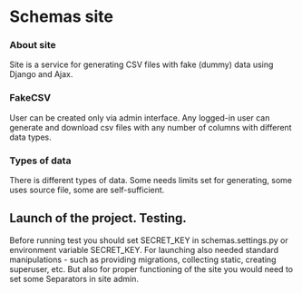 # Schemas site

### About site
Site is a service for generating CSV files with fake (dummy) data using Django and Ajax.

### FakeCSV
User can be created only via admin interface. Any logged-in user can generate and download csv files with any number of columns with different data types.

### Types of data
There is different types of data. Some needs limits set for generating, some uses source file, some are self-sufficient.

## Launch of the project. Testing.
Before running test you should set SECRET_KEY in schemas.settings.py or environment variable SECRET_KEY.
For launching also needed standard manipulations - such as providing migrations, collecting static, creating superuser, etc.
But also for proper functioning of the site you would need to set some Separators in site admin.
